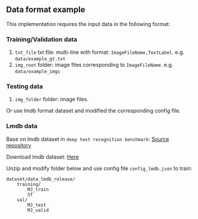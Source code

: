 ## Data format example
This implementation requires the input data in the following format:
### Training/Validation data
1. `txt_file` txt file: multi-line with format: `ImageFileName,TextLabel`. e.g. `data/example_gt.txt`
2. `img_root` folder: image files corresponding to `ImageFileName`. e.g. `data/example_imgs`

### Testing data
1. `img_folder` folder: image files.

Or use lmdb format dataset and modified the corresponding config file.

### Lmdb data
Base on lmdb dataset in `deep text recognition benchmark`: [Source repository](https://github.com/clovaai/deep-text-recognition-benchmark)

Download lmdb dataset: [Here](https://www.dropbox.com/sh/i39abvnefllx2si/AABX4yjNn2iLeKZh1OAwJUffa/data_lmdb_release.zip?dl=0)
    
Unzip and modify folder below and use config file `config_lmdb.json` to train:

    dataset/data_lmdb_release/
        training/
            MJ_train
            ST
        val/
            MJ_test
            MJ_valid
